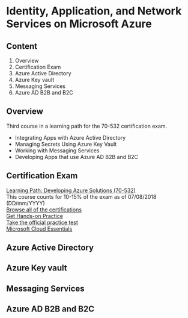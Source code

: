 # Identity, Application, and Network Services on Microsoft Azure

## Content

1. Overview
2. Certification Exam
3. Azure Active Directory
4. Azure Key vault
5. Messaging Services
6. Azure AD B2B and B2C

## Overview

Third course in a learning path for the 70-532 certification exam.

* Integrating Apps with Azure Active Directory
* Managing Secrets Using Azure Key Vault
* Working with Messaging Services
* Developing Apps that use Azure AD B2B and B2C

## Certification Exam

[Learning Path: Developing Azure Solutions (70-532)](https://www.microsoft.com/en-us/learning/exam-70-532.aspx)  
This course counts for 10-15% of the exam as of 07/08/2018 (DD/mm/YYYY)  
[Browse all of the certifications](https://www.microsoft.com/en-us/learning/browse-all-certifications.aspx)  
[Get Hands-on Practice](https://azure.microsoft.com/en-us/free/)  
[Take the official practice test](https://www.microsoft.com/en-us/learning/exam-70-532.aspx#practice-test)  
[Microsoft Cloud Essentials](https://www.microsoft.com/en-us/cloudessentials)

## Azure Active Directory

## Azure Key vault

## Messaging Services

## Azure AD B2B and B2C